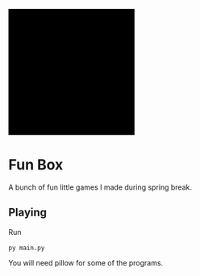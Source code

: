 ![parametric of ((sin(14 * t), cos(15 * t)))](intro-logo.gif)
# Fun Box
A bunch of fun little games I made during spring break.

## Playing
Run
```
py main.py
```

You will need pillow for some of the programs.